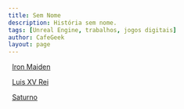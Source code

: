 ```yaml
---
title: Sem Nome
description: História sem nome.
tags: [Unreal Engine, trabalhos, jogos digitais]
author: CafeGeek
layout: page
---
```




&nbsp;&nbsp;[Iron Maiden](ironmaiden.html)


&nbsp;&nbsp;[Luis XV Rei](luis_rei.html)

&nbsp;&nbsp;[Saturno](saturno.html)

